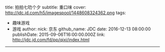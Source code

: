 title: 拍拍七叻个夕
subtitle: 重口味
cover: http://jdc.jd.com/h5/imagespool/1448608324362.png
tags:
  - 趣味游戏
  - 游戏
author:
  nick: 京东
  github_name: JDC
date: 2016-12-13 08:00:00
publishDate: 2015-09-06T16:00:00.000Z
link: http://jdc.jd.com/fd/pp/qixi/index.html

---